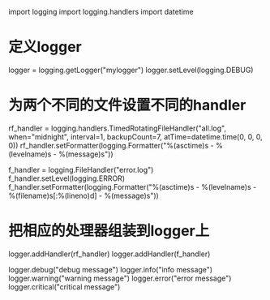 import logging
import logging.handlers
import datetime

# 定义logger
logger = logging.getLogger("mylogger")
logger.setLevel(logging.DEBUG)

# 为两个不同的文件设置不同的handler
rf_handler = logging.handlers.TimedRotatingFileHandler("all.log", when="midnight", interval=1, backupCount=7, atTime=datetime.time(0, 0, 0, 0))
rf_handler.setFormatter(logging.Formatter("%(asctime)s - %(levelname)s - %(message)s"))

f_handler = logging.FileHandler("error.log")
f_handler.setLevel(logging.ERROR)
f_handler.setFormatter(logging.Formatter("%(asctime)s - %(levelname)s - %(filename)s[:%(lineno)d] - %(message)s"))

# 把相应的处理器组装到logger上
logger.addHandler(rf_handler)
logger.addHandler(f_handler)


logger.debug("debug message")
logger.info("info message")
logger.warning("warning message")
logger.error("error message")
logger.critical("critical message")